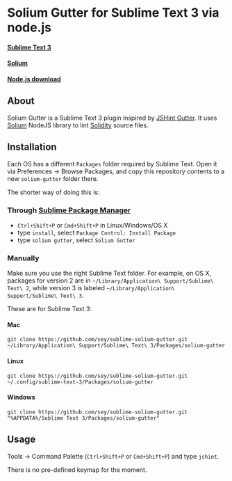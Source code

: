 # Solium Gutter for Sublime Text 3 via node.js
#### [Sublime Text 3](http://www.sublimetext.com/3)
#### [Solium](https://github.com/duaraghav8/Solium)
#### [Node.js download](http://nodejs.org/#download)

## About
Solium Gutter is a Sublime Text 3 plugin inspired by [JSHint Gutter](https://github.com/victorporof/Sublime-JSHint).
It uses [Solium](https://github.com/duaraghav8/Solium) NodeJS library to lint [Solidity](https://github.com/ethereum/solidity) source files.

## Installation
Each OS has a different `Packages` folder required by Sublime Text. Open it via Preferences -> Browse Packages, and copy this repository contents to a new `solium-gutter` folder there.

The shorter way of doing this is:
### Through [Sublime Package Manager](http://wbond.net/sublime_packages/package_control)

* `Ctrl+Shift+P` or `Cmd+Shift+P` in Linux/Windows/OS X
* type `install`, select `Package Control: Install Package`
* type `solium gutter`, select `Solium Gutter`

### Manually
Make sure you use the right Sublime Text folder. For example, on OS X, packages for version 2 are in `~/Library/Application\ Support/Sublime\ Text\ 2`, while version 3 is labeled `~/Library/Application\ Support/Sublime\ Text\ 3`.

These are for Sublime Text 3:

#### Mac
`git clone https://github.com/sey/sublime-solium-gutter.git ~/Library/Application\ Support/Sublime\ Text\ 3/Packages/solium-gutter`

#### Linux
`git clone https://github.com/sey/sublime-solium-gutter.git ~/.config/sublime-text-3/Packages/solium-gutter`

#### Windows
`git clone https://github.com/sey/sublime-solium-gutter.git "%APPDATA%/Sublime Text 3/Packages/solium-gutter"`

## Usage
Tools -> Command Palette (`Ctrl+Shift+P` or `Cmd+Shift+P`) and type `jshint`.

There is no pre-defined keymap for the moment.
